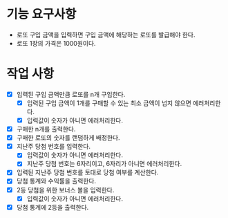# 기능 요구사항
- 로또 구입 금액을 입력하면 구입 금액에 해당하는 로또를 발급해야 한다.
- 로또 1장의 가격은 1000원이다.


# 작업 사항
- [X] 입력된 구입 금액만큼 로또를 n개 구입한다.
  - [X] 입력된 구입 금액이 1개를 구매할 수 있는 최소 금액이 넘지 않으면 에러처리한다.
  - [X] 입력값이 숫자가 아니면 에러처리한다.
- [X] 구매한 n개를 출력한다.
- [X] 구매한 로또의 숫자를 랜덤하게 배정한다.
- [X] 지난주 당첨 번호를 입력한다. 
  - [X] 입력값이 숫자가 아니면 에러처리한다.
  - [X] 지난주 당첨 번호는 6자리이고, 6자리가 아니면 에러처리한다.
- [X] 입력된 지난주 당첨 번호를 토대로 당첨 여부를 계산한다.
- [X] 당첨 통계와 수익률을 출력한다.
- [X] 2등 당첨을 위한 보너스 볼을 입력한다.
  - [X] 입력값이 숫자가 아니면 에러처리한다.
- [X] 당첨 통계에 2등을 출력한다.
